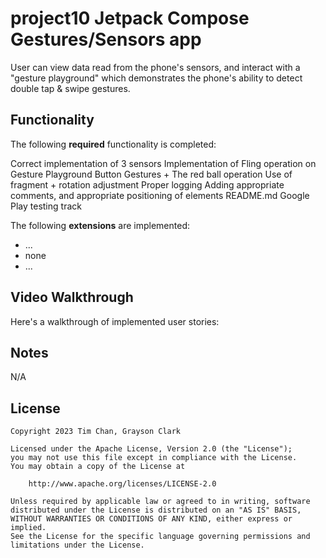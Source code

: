 # project10 Jetpack Compose Gestures/Sensors app

User can view data read from the phone's sensors, and interact with a "gesture playground"
which demonstrates the phone's ability to detect double tap & swipe gestures.

## Functionality

The following **required** functionality is completed:

Correct implementation of 3 sensors
Implementation of Fling operation on Gesture Playground Button
Gestures + The red ball operation
Use of fragment + rotation adjustment
Proper logging
Adding appropriate comments, and appropriate positioning of elements
README.md
Google Play testing track

The following **extensions** are implemented:

* ...
* none
* ...

## Video Walkthrough

Here's a walkthrough of implemented user stories:



## Notes

N/A

## License

    Copyright 2023 Tim Chan, Grayson Clark

    Licensed under the Apache License, Version 2.0 (the "License");
    you may not use this file except in compliance with the License.
    You may obtain a copy of the License at

        http://www.apache.org/licenses/LICENSE-2.0

    Unless required by applicable law or agreed to in writing, software
    distributed under the License is distributed on an "AS IS" BASIS,
    WITHOUT WARRANTIES OR CONDITIONS OF ANY KIND, either express or implied.
    See the License for the specific language governing permissions and
    limitations under the License.
